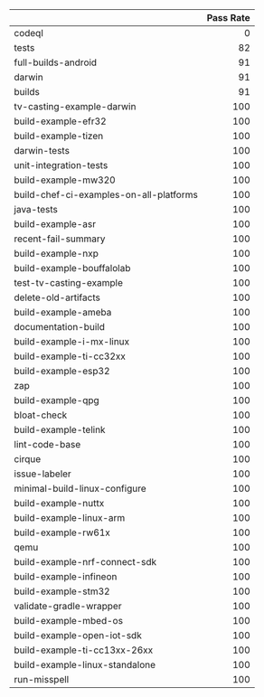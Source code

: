 |                                         |   Pass Rate |
|:----------------------------------------|------------:|
| codeql                                  |           0 |
| tests                                   |          82 |
| full-builds-android                     |          91 |
| darwin                                  |          91 |
| builds                                  |          91 |
| tv-casting-example-darwin               |         100 |
| build-example-efr32                     |         100 |
| build-example-tizen                     |         100 |
| darwin-tests                            |         100 |
| unit-integration-tests                  |         100 |
| build-example-mw320                     |         100 |
| build-chef-ci-examples-on-all-platforms |         100 |
| java-tests                              |         100 |
| build-example-asr                       |         100 |
| recent-fail-summary                     |         100 |
| build-example-nxp                       |         100 |
| build-example-bouffalolab               |         100 |
| test-tv-casting-example                 |         100 |
| delete-old-artifacts                    |         100 |
| build-example-ameba                     |         100 |
| documentation-build                     |         100 |
| build-example-i-mx-linux                |         100 |
| build-example-ti-cc32xx                 |         100 |
| build-example-esp32                     |         100 |
| zap                                     |         100 |
| build-example-qpg                       |         100 |
| bloat-check                             |         100 |
| build-example-telink                    |         100 |
| lint-code-base                          |         100 |
| cirque                                  |         100 |
| issue-labeler                           |         100 |
| minimal-build-linux-configure           |         100 |
| build-example-nuttx                     |         100 |
| build-example-linux-arm                 |         100 |
| build-example-rw61x                     |         100 |
| qemu                                    |         100 |
| build-example-nrf-connect-sdk           |         100 |
| build-example-infineon                  |         100 |
| build-example-stm32                     |         100 |
| validate-gradle-wrapper                 |         100 |
| build-example-mbed-os                   |         100 |
| build-example-open-iot-sdk              |         100 |
| build-example-ti-cc13xx-26xx            |         100 |
| build-example-linux-standalone          |         100 |
| run-misspell                            |         100 |